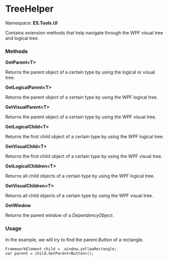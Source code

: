 # TreeHelper

Namespace: **ES.Tools.UI**

Contains extension methods that help navigate through the WPF visual tree and logical tree.

### Methods

**GetParent&lt;T&gt;**

Returns the parent object of a certain type by using the logical or visual tree.

**GetLogicalParent&lt;T&gt;**

Returns the parent object of a certain type by using the WPF logical tree.

**GetVisualParent&lt;T&gt;**

Returns the parent object of a certain type by using the WPF visual tree.

**GetLogicalChild&lt;T&gt;**

Returns the first child object of a certain type by using the WPF logical tree.

**GetVisualChild&lt;T&gt;**

Returns the first child object of a certain type by using the WPF visual tree.

**GetLogicalChildren&lt;T&gt;**

Returns all child objects of a certain type by using the WPF logical tree.

**GetVisualChildren&lt;T&gt;**

Returns all child objects of a certain type by using the WPF visual tree.

**GetWindow**

Returns the parent window of a *DependencyObject*.

### Usage

In the example, we will try to find the parent *Button* of a rectangle.

```CSharp
FrameworkElement child = _window.yellowRectangle;
var parent = child.GetParent<Button>();
```
